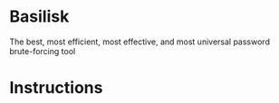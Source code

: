 # Basilisk
The best, most efficient, most effective, and most universal password brute-forcing tool 

# Instructions